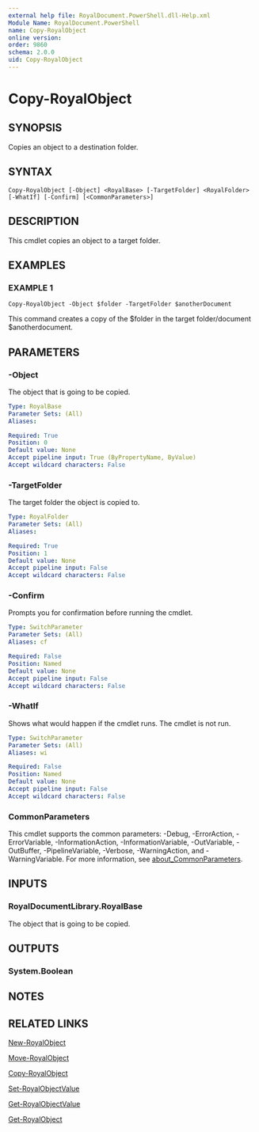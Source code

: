```yaml
---
external help file: RoyalDocument.PowerShell.dll-Help.xml
Module Name: RoyalDocument.PowerShell
name: Copy-RoyalObject
online version:
order: 9860
schema: 2.0.0
uid: Copy-RoyalObject
---
```


# Copy-RoyalObject

## SYNOPSIS
Copies an object to a destination folder.

## SYNTAX

```
Copy-RoyalObject [-Object] <RoyalBase> [-TargetFolder] <RoyalFolder> [-WhatIf] [-Confirm] [<CommonParameters>]
```

## DESCRIPTION
This cmdlet copies an object to a target folder.

## EXAMPLES

### EXAMPLE 1
```
Copy-RoyalObject -Object $folder -TargetFolder $anotherDocument
```

This command creates a copy of the $folder in the target folder/document $anotherdocument.

## PARAMETERS

### -Object
The object that is going to be copied.

```yaml
Type: RoyalBase
Parameter Sets: (All)
Aliases:

Required: True
Position: 0
Default value: None
Accept pipeline input: True (ByPropertyName, ByValue)
Accept wildcard characters: False
```

### -TargetFolder
The target folder the object is copied to.

```yaml
Type: RoyalFolder
Parameter Sets: (All)
Aliases:

Required: True
Position: 1
Default value: None
Accept pipeline input: False
Accept wildcard characters: False
```

### -Confirm
Prompts you for confirmation before running the cmdlet.

```yaml
Type: SwitchParameter
Parameter Sets: (All)
Aliases: cf

Required: False
Position: Named
Default value: None
Accept pipeline input: False
Accept wildcard characters: False
```

### -WhatIf
Shows what would happen if the cmdlet runs.
The cmdlet is not run.

```yaml
Type: SwitchParameter
Parameter Sets: (All)
Aliases: wi

Required: False
Position: Named
Default value: None
Accept pipeline input: False
Accept wildcard characters: False
```

### CommonParameters
This cmdlet supports the common parameters: -Debug, -ErrorAction, -ErrorVariable, -InformationAction, -InformationVariable, -OutVariable, -OutBuffer, -PipelineVariable, -Verbose, -WarningAction, and -WarningVariable. For more information, see [about_CommonParameters](http://go.microsoft.com/fwlink/?LinkID=113216).

## INPUTS

### RoyalDocumentLibrary.RoyalBase
The object that is going to be copied.

## OUTPUTS

### System.Boolean
## NOTES

## RELATED LINKS

[New-RoyalObject]()

[Move-RoyalObject]()

[Copy-RoyalObject]()

[Set-RoyalObjectValue]()

[Get-RoyalObjectValue]()

[Get-RoyalObject]()

